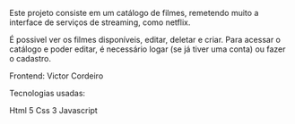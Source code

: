 Este projeto consiste em um catálogo de filmes, remetendo muito a interface de serviços de streaming, como netflix. 

É possivel ver os filmes disponíveis, editar, deletar e criar. Para acessar o catálogo e poder editar, é necessário logar (se já tiver uma conta) ou fazer o cadastro.

Frontend: Victor Cordeiro

Tecnologias usadas:

Html 5
Css 3
Javascript

